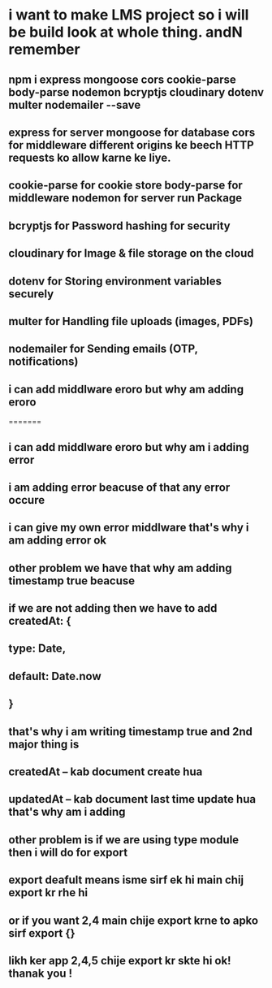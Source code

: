 # i want to make LMS project so i will be build look at whole thing. andN remember
## npm i express mongoose cors cookie-parse body-parse nodemon bcryptjs cloudinary dotenv multer nodemailer --save
## express for server mongoose for database cors for middleware different origins ke beech HTTP requests ko allow karne ke liye.
## cookie-parse for cookie store body-parse for middleware nodemon for server run Package
## bcryptjs for 	Password hashing for security
## cloudinary for Image & file storage on the cloud
## dotenv for Storing environment variables securely
## multer for Handling file uploads (images, PDFs)
## nodemailer for Sending emails (OTP, notifications)

## i can add middlware eroro but why am  adding eroro
=======
## i can add middlware eroro but why am i  adding error
## i am adding error beacuse of that any error occure 
## i can give my own error middlware that's why i am adding error ok
## other problem we have that why am adding timestamp true beacuse 
## if we are not adding then we have to add createdAt: {
 ## type: Date,
 ## default: Date.now
## }

## that's why i am writing timestamp true and 2nd major thing is 
## createdAt – kab document create hua  
## updatedAt – kab document last time update hua that's why am i adding 
## other problem is if we are using type module then i will do for export
## export deafult means isme sirf ek hi main chij export kr rhe hi 
## or if you want  2,4 main chije export krne to apko sirf export {}
## likh ker app 2,4,5 chije export kr skte hi ok! thanak you !
## 

